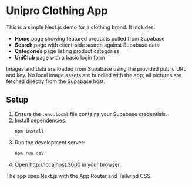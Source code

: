 # Unipro Clothing App

This is a simple Next.js demo for a clothing brand. It includes:

- **Home** page showing featured products pulled from Supabase
- **Search** page with client-side search against Supabase data
- **Categories** page listing product categories
- **UniClub** page with a basic login form

Images and data are loaded from Supabase using the provided public URL and key.
No local image assets are bundled with the app; all pictures are fetched directly
from the Supabase host.

## Setup

1. Ensure the `.env.local` file contains your Supabase credentials.
2. Install dependencies:
   ```bash
   npm install
   ```
3. Run the development server:
   ```bash
   npm run dev
   ```
4. Open [http://localhost:3000](http://localhost:3000) in your browser.

The app uses Next.js with the App Router and Tailwind CSS.
